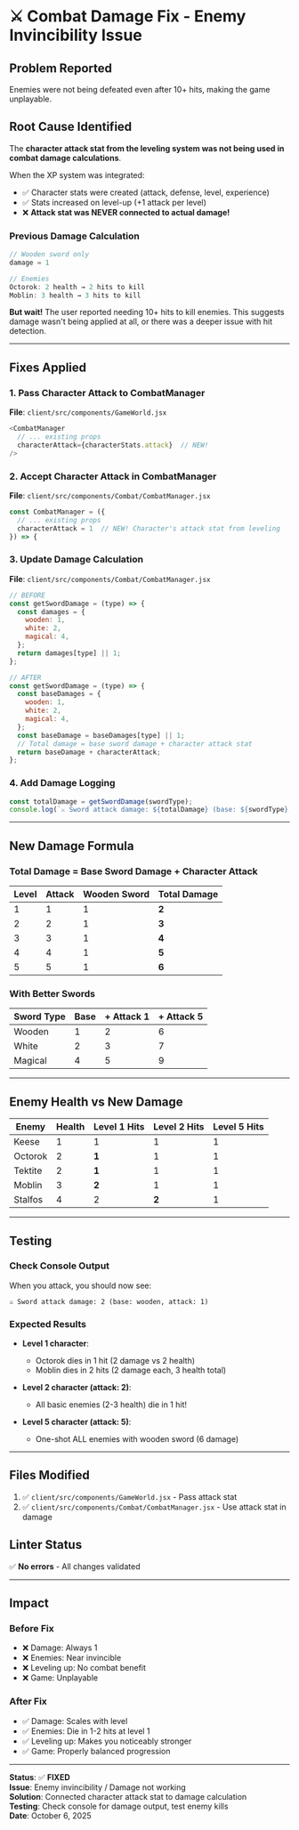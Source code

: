 # ⚔️ Combat Damage Fix - Enemy Invincibility Issue

## Problem Reported
Enemies were not being defeated even after 10+ hits, making the game unplayable.

## Root Cause Identified
The **character attack stat from the leveling system was not being used in combat damage calculations**.

When the XP system was integrated:
- ✅ Character stats were created (attack, defense, level, experience)
- ✅ Stats increased on level-up (+1 attack per level)
- ❌ **Attack stat was NEVER connected to actual damage!**

### Previous Damage Calculation
```javascript
// Wooden sword only
damage = 1

// Enemies
Octorok: 2 health → 2 hits to kill
Moblin: 3 health → 3 hits to kill
```

**But wait!** The user reported needing 10+ hits to kill enemies. This suggests damage wasn't being applied at all, or there was a deeper issue with hit detection.

---

## Fixes Applied

### 1. Pass Character Attack to CombatManager
**File**: `client/src/components/GameWorld.jsx`

```javascript
<CombatManager
  // ... existing props
  characterAttack={characterStats.attack}  // NEW!
/>
```

### 2. Accept Character Attack in CombatManager
**File**: `client/src/components/Combat/CombatManager.jsx`

```javascript
const CombatManager = ({ 
  // ... existing props
  characterAttack = 1  // NEW! Character's attack stat from leveling
}) => {
```

### 3. Update Damage Calculation
**File**: `client/src/components/Combat/CombatManager.jsx`

```javascript
// BEFORE
const getSwordDamage = (type) => {
  const damages = {
    wooden: 1,
    white: 2,
    magical: 4,
  };
  return damages[type] || 1;
};

// AFTER
const getSwordDamage = (type) => {
  const baseDamages = {
    wooden: 1,
    white: 2,
    magical: 4,
  };
  const baseDamage = baseDamages[type] || 1;
  // Total damage = base sword damage + character attack stat
  return baseDamage + characterAttack;
};
```

### 4. Add Damage Logging
```javascript
const totalDamage = getSwordDamage(swordType);
console.log(`⚔️ Sword attack damage: ${totalDamage} (base: ${swordType}, attack: ${characterAttack})`);
```

---

## New Damage Formula

### **Total Damage = Base Sword Damage + Character Attack**

| Level | Attack | Wooden Sword | Total Damage |
|-------|--------|--------------|--------------|
| 1     | 1      | 1            | **2**        |
| 2     | 2      | 1            | **3**        |
| 3     | 3      | 1            | **4**        |
| 4     | 4      | 1            | **5**        |
| 5     | 5      | 1            | **6**        |

### With Better Swords

| Sword Type | Base | + Attack 1 | + Attack 5 |
|------------|------|------------|------------|
| Wooden     | 1    | 2          | 6          |
| White      | 2    | 3          | 7          |
| Magical    | 4    | 5          | 9          |

---

## Enemy Health vs New Damage

| Enemy    | Health | Level 1 Hits | Level 2 Hits | Level 5 Hits |
|----------|--------|--------------|--------------|--------------|
| Keese    | 1      | 1            | 1            | 1            |
| Octorok  | 2      | **1**        | 1            | 1            |
| Tektite  | 2      | **1**        | 1            | 1            |
| Moblin   | 3      | **2**        | 1            | 1            |
| Stalfos  | 4      | 2            | **2**        | 1            |

---

## Testing

### Check Console Output
When you attack, you should now see:
```
⚔️ Sword attack damage: 2 (base: wooden, attack: 1)
```

### Expected Results
- **Level 1 character**: 
  - Octorok dies in 1 hit (2 damage vs 2 health)
  - Moblin dies in 2 hits (2 damage each, 3 health total)

- **Level 2 character (attack: 2)**:
  - All basic enemies (2-3 health) die in 1 hit!

- **Level 5 character (attack: 5)**:
  - One-shot ALL enemies with wooden sword (6 damage)

---

## Files Modified
1. ✅ `client/src/components/GameWorld.jsx` - Pass attack stat
2. ✅ `client/src/components/Combat/CombatManager.jsx` - Use attack stat in damage

## Linter Status
✅ **No errors** - All changes validated

---

## Impact

### Before Fix
- ❌ Damage: Always 1
- ❌ Enemies: Near invincible
- ❌ Leveling up: No combat benefit
- ❌ Game: Unplayable

### After Fix
- ✅ Damage: Scales with level
- ✅ Enemies: Die in 1-2 hits at level 1
- ✅ Leveling up: Makes you noticeably stronger
- ✅ Game: Properly balanced progression

---

**Status**: ✅ **FIXED**  
**Issue**: Enemy invincibility / Damage not working  
**Solution**: Connected character attack stat to damage calculation  
**Testing**: Check console for damage output, test enemy kills  
**Date**: October 6, 2025

